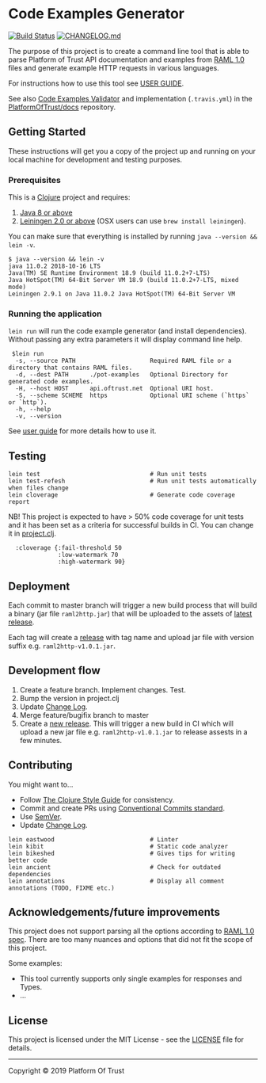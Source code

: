 # Code Examples Generator

[![Build Status](https://travis-ci.org/PlatformOfTrust/code-examples-generator.svg?branch=master)](https://travis-ci.org/PlatformOfTrust/code-examples-generator)
[![CHANGELOG.md](https://img.shields.io/badge/-changelog-blue.svg)](CHANGELOG.md)

The purpose of this project is to create a command line tool that is able to 
parse Platform of Trust API documentation and examples from [RAML 1.0](RAML-spec) 
files and generate example HTTP requests in various languages.

For instructions how to use this tool see [USER GUIDE][guide]. 

See also [Code Examples Validator][validator] and implementation (`.travis.yml`) 
in the [PlatformOfTrust/docs][docs] repository.

## Getting Started

These instructions will get you a copy of the project up and running on your 
local machine for development and testing purposes.

### Prerequisites

This is a [Clojure][clj] project and requires:

1. [Java 8 or above][jdk]
2. [Leiningen 2.0 or above][lein] (OSX users can use `brew install leiningen`).

You can make sure that everything is installed by running `java --version && lein -v`.

```
$ java --version && lein -v
java 11.0.2 2018-10-16 LTS
Java(TM) SE Runtime Environment 18.9 (build 11.0.2+7-LTS)
Java HotSpot(TM) 64-Bit Server VM 18.9 (build 11.0.2+7-LTS, mixed mode)
Leiningen 2.9.1 on Java 11.0.2 Java HotSpot(TM) 64-Bit Server VM
```

### Running the application

`lein run` will run the code example generator (and install dependencies). Without 
passing any extra parameters it will display command line help.

```
 $lein run
  -s, --source PATH                     Required RAML file or a directory that contains RAML files.
  -d, --dest PATH      ./pot-examples   Optional Directory for generated code examples.
  -H, --host HOST      api.oftrust.net  Optional URI host.
  -S, --scheme SCHEME  https            Optional URI scheme (`https` or `http`).
  -h, --help
  -v, --version
```

See [user guide][guide] for more details how to use it.

## Testing

```
lein test                               # Run unit tests
lein test-refesh                        # Run unit tests automatically when files change
lein cloverage                          # Generate code coverage report
```

NB! This project is expected to have > 50% code coverage for unit tests and it 
has been set as a criteria for successful builds in CI. You can change it in 
[project.clj](project.clj).

```
  :cloverage {:fail-threshold 50
              :low-watermark 70
              :high-watermark 90}
```

<!-- ### Integration tests -->

<!-- This tool will generate HTTP request examples according to provided (HTTP  -->
<!-- request) templates and API documenation in RAML. Unit tests should be  -->
<!-- sufficient to make sure that generate examples have been created correctly but  -->
<!-- they cannot guarantee that requests will actually work in their respetive  -->
<!-- environments due to errors in either documentation or templates. -->

<!-- Integration tests will take the generated HTTP request examples and run them  -->
<!-- against [Mockbin](mockbin) HTTP endpoints to make sure that requests work in  -->
<!-- their respective environments. -->

<!-- TODO! More details about setup and running. -->

<!-- Passing integration tests is a requirement for successful builds in CI! -->

## Deployment

Each commit to master branch will trigger a new build process that will build a 
binary (jar file `raml2http.jar`) that will be uploaded to the assets of 
[latest release][releases-latest]. 

Each tag will create a [release][releases] with tag name and upload jar file 
with version suffix e.g. `raml2http-v1.0.1.jar`.

## Development flow

1. Create a feature branch. Implement changes. Test.
2. Bump the version in project.clj
3. Update [Change Log](./CHANGELOG.md).
4. Merge feature/bugifix branch to master
5. Create a [new release](new-release). This will trigger a new build in CI 
which will upload a new jar file e.g. `raml2http-v1.0.1.jar` to release 
assests in a few minutes. 

## Contributing

You might want to...

- Follow [The Clojure Style Guide][bbatsov] for consistency.
- Commit and create PRs using [Conventional Commits standard](cnvc).
- Use [SemVer](semver).
- Update [Change Log](./CHANGELOG.md).

```
lein eastwood                           # Linter
lein kibit                              # Static code analyzer
lein bikeshed                           # Gives tips for writing better code
lein ancient                            # Check for outdated dependencies
lein annotations                        # Display all comment annotations (TODO, FIXME etc.)
```

## Acknowledgements/future improvements

This project does not support parsing all the options according to 
[RAML 1.0 spec](RAML-spec). There are too many nuances and options that did 
not fit the scope of this project. 

Some examples:
- This tool currently supports only single examples for responses and Types.
- ...

## License

This project is licensed under the MIT License - see the [LICENSE](./LICENSE) file for details.

--------------------------------------------------------------------------------
Copyright © 2019 Platform Of Trust

[RAML-spec]: https://github.com/raml-org/raml-spec/blob/master/versions/raml-10/raml-10.md
[clj]: https://clojure.org/
[jdk]: http://www.oracle.com/technetwork/java/javase/downloads/index.html
[lein]: https://leiningen.org/
[mockbin]: http://mockbin.org/
[bbatsov]: https://github.com/bbatsov/clojure-style-guide
[semver]: http://semver.org/
[cnvc]: https://www.conventionalcommits.org/
[guide]: ./doc/README.md
[releases-latest]: https://github.com/PlatformOfTrust/code-examples-generator/releases/tag/latest
[releases]: https://github.com/PlatformOfTrust/code-examples-generator/releases
[validator]: https://github.com/PlatformOfTrust/code-examples-validator
[docs]: https://github.com/PlatformOfTrust/docs
[new-release]: https://github.com/PlatformOfTrust/code-examples-generator/releases/new
